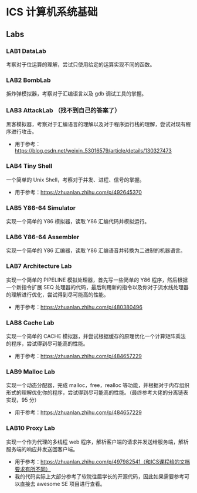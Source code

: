 # ICS 计算机系统基础

## Labs

### LAB1 DataLab

考察对于位运算的理解，尝试只使用给定的运算实现不同的函数。

### LAB2 BombLab

拆炸弹模拟器，考察对于汇编语言以及 gdb 调试工具的掌握。

### LAB3 AttackLab （找不到自己的答案了）

黑客模拟器，考察对于汇编语言的理解以及对于程序运行栈的理解，尝试对现有程序进行攻击。

- 用于参考：https://blog.csdn.net/weixin_53016579/article/details/130327473

### LAB4 Tiny Shell

一个简单的 Unix Shell，考察对于并发、进程、信号的掌握。

- 用于参考：https://zhuanlan.zhihu.com/p/492645370

### LAB5 Y86-64 Simulator

实现一个简单的 Y86 模拟器，读取 Y86 汇编代码并模拟运行。

### LAB6 Y86-64 Assembler

实现一个简单的 Y86 汇编器，读取 Y86 汇编语音并转换为二进制的机器语言。

### LAB7 Architecture Lab

实现一个简单的 PIPELINE 模拟处理器，首先写一些简单的 Y86 程序，然后根据一个新指令扩展 SEQ 处理器的代码，最后利用新的指令以及你对于流水线处理器的理解进行优化，尝试得到尽可能高的性能。

- 用于参考：https://zhuanlan.zhihu.com/p/480380496

### LAB8 Cache Lab

实现一个简单的 CACHE 模拟器，并尝试根据缓存的原理优化一个计算矩阵乘法的程序，尝试得到尽可能高的性能。

- 用于参考：https://zhuanlan.zhihu.com/p/484657229

### LAB9 Malloc Lab

实现一个动态分配器，完成 malloc，free，realloc 等功能，并根据对于内存组织形式的理解优化你的程序，尝试得到尽可能高的性能。（最终参考大佬的分离链表实现，95 分）

- 用于参考：https://zhuanlan.zhihu.com/p/484657229

### LAB10 Proxy Lab

实现一个作为代理的多线程 web 程序，解析客户端的请求并发送给服务端，解析服务端的响应并发送回客户端。

- 用于参考：https://zhuanlan.zhihu.com/p/497982541（和ICS课程给的文档要求有所不同）
- 我的代码实际上大部分参考了软院往届学长的开源代码，因此如果需要参考可以直接去 awesome SE 项目进行查看。
